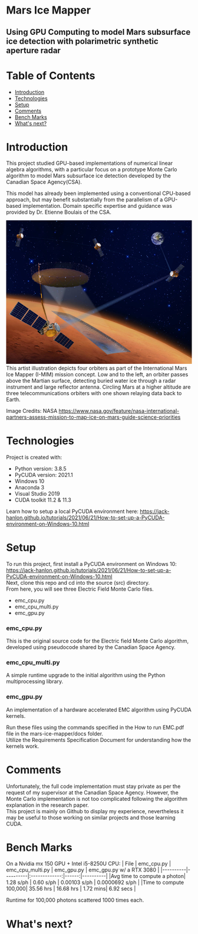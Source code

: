 # Mars Ice Mapper
## Using GPU Computing to model Mars subsurface ice detection with polarimetric synthetic aperture radar
# Table of Contents
* [Introduction](#introduction)
* [Technologies](#technologies)
* [Setup](#setup)
* [Comments](#comments)
* [Bench Marks](#bench-marks)
* [What's next?](#what's-next?)


# Introduction
This project studied GPU-based implementations of numerical linear algebra algorithms, with a particular focus on a prototype Monte Carlo algorithm to model Mars subsurface ice detection developed by the Canadian Space Agency(CSA).  
  
This model has already been implemented using a conventional CPU-based approach, but may benefit substantially from the parallelism of a GPU-based implementation. Domain specific expertise and guidance was provided by Dr. Etienne Boulais of the CSA.

![](https://github.com/jack-hanlon/mars-ice/blob/main/img/ice_mapper.jpg)
This artist illustration depicts four orbiters as part of the International Mars Ice Mapper (I-MIM) mission concept. Low and to the left, an orbiter passes above the Martian surface, detecting buried water ice through a radar instrument and large reflector antenna. Circling Mars at a higher altitude are three telecommunications orbiters with one shown relaying data back to Earth.

Image Credits: NASA
https://www.nasa.gov/feature/nasa-international-partners-assess-mission-to-map-ice-on-mars-guide-science-priorities
# Technologies
Project is created with:
* Python version: 3.8.5
* PyCUDA version: 2021.1
* Windows 10
* Anaconda 3
* Visual Studio 2019
* CUDA toolkit 11.2 & 11.3

Learn how to setup a local PyCUDA environment here: https://jack-hanlon.github.io/tutorials/2021/06/21/How-to-set-up-a-PyCUDA-environment-on-Windows-10.html

# Setup
To run this project, first install a PyCUDA environment on Windows 10: https://jack-hanlon.github.io/tutorials/2021/06/21/How-to-set-up-a-PyCUDA-environment-on-Windows-10.html  
Next, clone this repo and cd into the source (src) directory.  
From here, you will see three Electric Field Monte Carlo files.  
* emc_cpu.py
* emc_cpu_multi.py
* emc_gpu.py
### emc_cpu.py
This is the original source code for the Electric field Monte Carlo algorithm, developed using pseudocode shared by the Canadian Space Agency.
### emc_cpu_multi.py
A simple runtime upgrade to the initial algorithm using the Python multiprocessing library.
### emc_gpu.py
An implementation of a hardware accelerated EMC algorithm using PyCUDA kernels.  

Run these files using the commands specified in the How to run EMC.pdf file in the mars-ice-mapper/docs folder.  
Utilize the Requirements Specification Document for understanding how the kernels work.  
# Comments
Unfortunately, the full code implementation must stay private as per the request of my supervisor at the Canadian Space Agency. However, the Monte Carlo implementation is not too complicated following the algorithm explanation in the research paper.  
This project is mainly on Github to display my experience, nevertheless it may be useful to those working on similar projects and those learning CUDA.
# Bench Marks
On a Nvidia mx 150 GPU + Intel i5-8250U CPU:
| File | emc_cpu.py   |      emc_cpu_multi.py      |  emc_gpu.py | emc_gpu.py w/ a RTX 3080 |
|----------|----------|:-------------:|------:|----------|
|Avg time to compute a photon| 1.28 s/ph |  0.60 s/ph | 0.00103 s/ph | 0.0000692 s/ph |
|Time to compute 100,000| 35.56 hrs | 16.68 hrs | 1.72 mins| 6.92 secs |

Runtime for 100,000 photons scattered 1000 times each.

# What's next?

